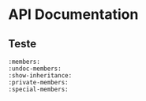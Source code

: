 # API Documentation

## Teste

```{automodule} trainer
:members:
:undoc-members:
:show-inheritance:
:private-members:
:special-members:
``` 